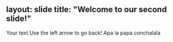 layout: slide
title: "Welcome to our second slide!"
---
Your text
Use the left arrow to go back!
Apa la papa conchalala
